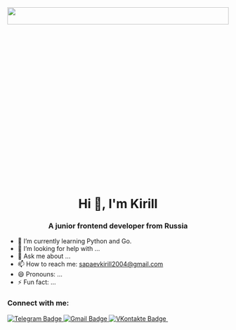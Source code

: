 <img src="https://github.com/KirillFigmaLover/KirillFigmaLover/blob/ca88e7810184bd233772a882104966529accfe04/standard.gif" width="100%"  height="10%"/>
<h1 align="center">Hi 👋, I'm Kirill</h1>
<h3 align="center">A junior frontend developer from Russia</h3>

- 🌱 I’m currently learning Python and Go.
- 🤔 I’m looking for help with ...
- 💬 Ask me about ...
- 📫 How to reach me: sapaevkirill2004@gmail.com
- 😄 Pronouns: ...
- ⚡ Fun fact: ...
<h3 align="left">Connect with me:</h3>

<div id="badges">
  <a href="https://t.me/Eaahss">
    <img src="https://img.shields.io/badge/Telegram-blue?style=for-the-badge&logo=telegram&logoColor=white" alt="Telegram Badge"/>
  </a>
  <a href="mailto:sapaevkirill2004@gmail.com">
    <img src="https://img.shields.io/badge/Gmail-red?style=for-the-badge&logo=gmail&logoColor=white" alt="Gmail Badge"/>
  </a>
   <a href="https://vk.com/buffbrudupls">
    <img src="https://img.shields.io/badge/VKontakte-blue?style=for-the-badge&logo=vk&logoColor=white" alt="VKontakte Badge"/>
  </a>
  <a href="https://github.com/Y3-enjoyer">
    <img src="https://komarev.com/ghpvc/?username=Y3-enjoyer&label=Profile views&color=red&style=flat-square"  alt=""/>
 </a>
</div>


